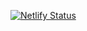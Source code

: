 [![Netlify Status](https://api.netlify.com/api/v1/badges/59a7167b-25fc-48e9-b5c8-2391b39cebca/deploy-status)](https://app.netlify.com/sites/fmom/deploys)
